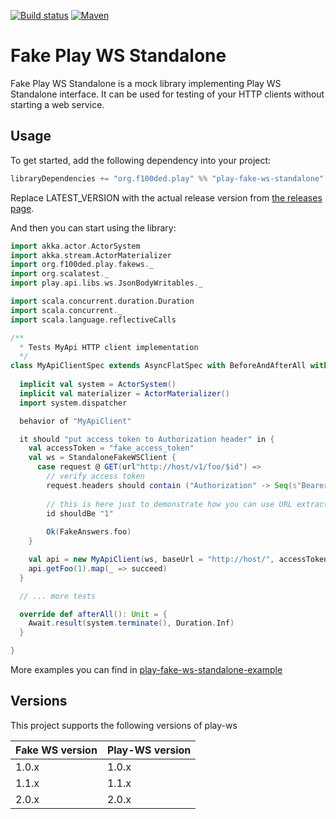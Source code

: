 [![Build status](https://travis-ci.org/f100ded/play-fake-ws-standalone.svg?branch=master)](https://travis-ci.org/f100ded/play-fake-ws-standalone)
[![Maven](https://img.shields.io/maven-central/v/org.f100ded.play/play-fake-ws-standalone_2.12.svg)](http://mvnrepository.com/artifact/org.f100ded.play/play-fake-ws-standalone_2.12)

# Fake Play WS Standalone

Fake Play WS Standalone is a mock library implementing Play WS Standalone interface. It can be used for testing of your HTTP clients without starting a web service.

## Usage

To get started, add the following dependency into your project:
```scala
libraryDependencies += "org.f100ded.play" %% "play-fake-ws-standalone" % "LATEST_VERSION"
```
Replace LATEST_VERSION with the actual release version from [the releases page](https://github.com/f100ded/play-fake-ws-standalone/releases).

And then you can start using the library:
```scala
import akka.actor.ActorSystem
import akka.stream.ActorMaterializer
import org.f100ded.play.fakews._
import org.scalatest._
import play.api.libs.ws.JsonBodyWritables._

import scala.concurrent.duration.Duration
import scala.concurrent._
import scala.language.reflectiveCalls

/**
  * Tests MyApi HTTP client implementation
  */
class MyApiClientSpec extends AsyncFlatSpec with BeforeAndAfterAll with Matchers {
  
  implicit val system = ActorSystem()
  implicit val materializer = ActorMaterializer()
  import system.dispatcher

  behavior of "MyApiClient"

  it should "put access token to Authorization header" in {
    val accessToken = "fake_access_token"
    val ws = StandaloneFakeWSClient {
      case request @ GET(url"http://host/v1/foo/$id") =>
        // verify access token
        request.headers should contain ("Authorization" -> Seq(s"Bearer $accessToken"))
        
        // this is here just to demonstrate how you can use URL extractor
        id shouldBe "1"
        
        Ok(FakeAnswers.foo)
    }

    val api = new MyApiClient(ws, baseUrl = "http://host/", accessToken = accessToken)
    api.getFoo(1).map(_ => succeed)
  }

  // ... more tests

  override def afterAll(): Unit = {
    Await.result(system.terminate(), Duration.Inf)
  }

}
```

More examples you can find in [play-fake-ws-standalone-example](https://github.com/f100ded/play-fake-ws-standalone-example) 

## Versions

This project supports the following versions of play-ws

| Fake WS version | Play-WS version |
|-----------------|-----------------|
| 1.0.x           | 1.0.x           |
| 1.1.x           | 1.1.x           |
| 2.0.x           | 2.0.x           |

